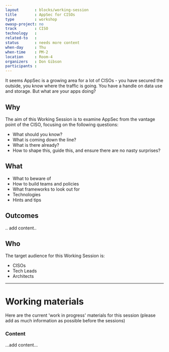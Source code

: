 ```yaml
---
layout       : blocks/working-session
title        : AppSec for CISOs
type         : workshop
owasp-project: no
track        : CISO
technology   :
related-to   :
status       : needs more content
when-day     : Thu
when-time    : PM-2
location     : Room-4
organizers   : Don Gibson
participants :
---
```


It seems AppSec is a growing area for a lot of CISOs - you have secured the outside, you know where the traffic is going. You have a handle on data use and storage. But what are your apps doing? 

## Why

The aim of this Working Session is to examine AppSec from the vantage point of the CISO, focusing on the following questions:

- What should you know?
- What is coming down the line?
- What is there already?
- How to shape this, guide this, and ensure there are no nasty surprises?

## What

- What to beware of
- How to build teams and policies
- What frameworks to look out for 
- Technologies 
- Hints and tips

## Outcomes

.. add content..

## Who

The target audience for this Working Session is: 

- CISOs
- Tech Leads 
- Architects

--- 

# Working materials

Here are the current 'work in progress' materials for this session (please add as much information as possible before the sessions)

### Content

...add content...
